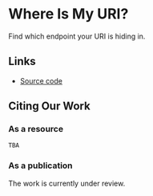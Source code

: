 # Where Is My URI?
Find which endpoint your URI is hiding in.

## Links

* [Source code](https://github.com/firmao/linklion2)

## Citing Our Work

### As a resource

```
TBA
```

### As a publication

The work is currently under review.
